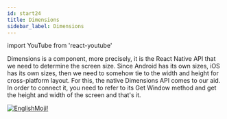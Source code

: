 ```yaml
---
id: start24
title: Dimensions
sidebar_label: Dimensions
---
```


import YouTube from 'react-youtube'

Dimensions is a component, more precisely, it is the React Native API that we need to determine the screen size. Since Android has its own sizes, iOS has its own sizes, then we need to somehow tie to the width and height for cross-platform layout. For this, the native Dimensions API comes to our aid. In order to connect it, you need to refer to its Get Window method and get the height and width of the screen and that's it.

<YouTube videoId='Hjomif085Ec' />

[![EnglishMoji!](/img/logo/NeuroCoder.png)](https://vk.com/neurocoder)
